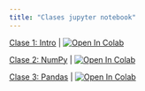 ```yaml
---
title: "Clases jupyter notebook"
---
```


[Clase 1: Intro](Clase_1_Intro.ipynb) | <a href="https://colab.research.google.com/github/hizocar/usm-course/blob/main/docs/clases/Clase_1_Intro.ipynb" target="_parent"><img src="https://colab.research.google.com/assets/colab-badge.svg" alt="Open In Colab"/></a>

[Clase 2: NumPy](Clase_2_NumPy.ipynb) | <a href="https://colab.research.google.com/github/hizocar/usm-course/blob/main/docs/clases/Clase_2_NumPy.ipynb" target="_parent"><img src="https://colab.research.google.com/assets/colab-badge.svg" alt="Open In Colab"/></a>

[Clase 3: Pandas](Clase_3_Pandas.ipynb) | <a href="https://colab.research.google.com/github/hizocar/usm-course/blob/main/docs/clases/Clase_3_Pandas.ipynb" target="_parent"><img src="https://colab.research.google.com/assets/colab-badge.svg" alt="Open In Colab"/></a>
